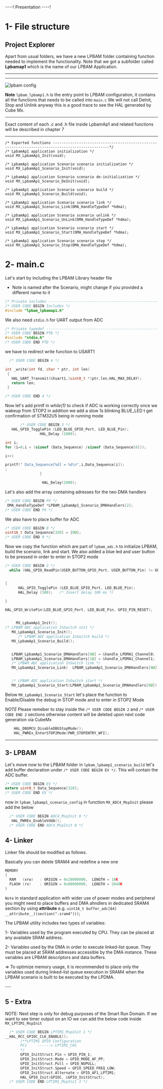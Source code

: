 ----!
Presentation
----!

# 1- File structure 

## Project Explorer

  Apart from usual folders, we have a new LPBAM folder containing function needed to implement the functionality.
  Note that we got a subfolder called **Lpbamap1** which is the name of our LPBAM Application.

---

<!-- here we can add a description of what to expect in the various folders -->
---
![lpbam config](./img/01.png)

**Note** `lpbam_lpbamp1.h`  is the entry point to LPBAM configuration, it contains all the functions that needs to be called into `main.c`
We will not call DeInit, Stop and Unlink anyway this is a good trace to see the HAL generated by Cube Mx.

---
<ainfo>
Exact content of each .c and .h file inside LpbamAp1 and related functions will be described in chapter 7
</ainfo>

---

```c-nc
/* Exported functions ------------------------------------------------------------------------------------------------*/
/* LpbamAp1 application initialization */
void MX_LpbamAp1_Init(void);

/* LpbamAp1 application Scenario scenario initialization */
void MX_LpbamAp1_Scenario_Init(void);

/* LpbamAp1 application Scenario scenario de-initialization */
void MX_LpbamAp1_Scenario_DeInit(void);

/* LpbamAp1 application Scenario scenario build */
void MX_LpbamAp1_Scenario_Build(void);

/* LpbamAp1 application Scenario scenario link */
void MX_LpbamAp1_Scenario_Link(DMA_HandleTypeDef *hdma);

/* LpbamAp1 application Scenario scenario unlink */
void MX_LpbamAp1_Scenario_UnLink(DMA_HandleTypeDef *hdma);

/* LpbamAp1 application Scenario scenario start */
void MX_LpbamAp1_Scenario_Start(DMA_HandleTypeDef *hdma);

/* LpbamAp1 application Scenario scenario stop */
void MX_LpbamAp1_Scenario_Stop(DMA_HandleTypeDef *hdma);

```
# 2- main.c 

Let's start by including the LPBAM Library header file
* Note is named after the Scenario, might change if you provided a different name to it
  
```c
/* Private includes ----------------------------------------------------------*/
/* USER CODE BEGIN Includes */
#include "lpbam_lpbamap1.h"
```

We also need `stdio.h` for UART output from ADC

```c
/* Private typedef -----------------------------------------------------------*/
/* USER CODE BEGIN PTD */
#include "stdio.h"
/* USER CODE END PTD */
```

we have to redirect write function to USART1

```c
  /* USER CODE BEGIN 4 */

int _write(int fd, char * ptr, int len)
 {
   HAL_UART_Transmit(&huart1,(uint8_t *)ptr,len,HAL_MAX_DELAY);
   return len;
 }

/* USER CODE END 4 */
```
Now let's add printf in *while(1)* to check if ADC is working correctly once we wakeup from STOP2 in addition we add a slow 1s blinking BLUE_LED t get confirmation of STM32U5 being in running mode

```c
       /* USER CODE BEGIN 3 */
   HAL_GPIO_TogglePin (LED_BLUE_GPIO_Port, LED_BLUE_Pin);
                HAL_Delay (1000);

int i;
for (i=0;i < (sizeof (Data_Sequence) /sizeof (Data_Sequence[0]));

i++)

printf(" Data_Sequence[%d] = %d\n",i,Data_Sequence[i]);
;
                }

                 HAL_Delay(1000);
```


Let's also add the array containing adresses for the two DMA handlers 

```c
/* USER CODE BEGIN PV */
 DMA_HandleTypeDef *LPBAM_LpbamAp1_Scenario_DMAHandlers[2];
/* USER CODE END PV */
```
We also have to place buffer for ADC

```c
/* USER CODE BEGIN 0 */
uint16_t Data_Sequence[320] = {0U};
/* USER CODE END 0 */
```

Now we copy the function which are part of `lpbam_adc.h` to initialize LPBAM, build the scenario, link and start.
We also added a blue led and user button to be pressed in order to enter in STOP2 mode

<!--button point should e reviewed we probably do not need interrupt on user button pin and we need to set correctly PB7 in cube MX -->

```c
/* USER CODE BEGIN 2 */
  while (HAL_GPIO_ReadPin(USER_BUTTON_GPIO_Port, USER_BUTTON_Pin) != GPIO_PIN_SET)


{
	  HAL_GPIO_TogglePin (LED_BLUE_GPIO_Port, LED_BLUE_Pin);
	  HAL_Delay (100);   /* Insert delay 100 ms */

}

HAL_GPIO_WritePin(LED_BLUE_GPIO_Port, LED_BLUE_Pin, GPIO_PIN_RESET);


     MX_LpbamAp1_Init();
/* LPBAM ADC application InSwitch init */
   MX_LpbamAp1_Scenario_Init();
      /* LPBAM ADC application InSwitch build */
   MX_LpbamAp1_Scenario_Build();


   LPBAM_LpbamAp1_Scenario_DMAHandlers[0U] = &handle_LPDMA1_Channel0;
   LPBAM_LpbamAp1_Scenario_DMAHandlers[1U] = &handle_LPDMA1_Channel1;
   /* LPBAM ADC application InSwitch link */
   MX_LpbamAp1_Scenario_Link(  LPBAM_LpbamAp1_Scenario_DMAHandlers[0U]);


   /* LPBAM ADC application InSwitch start */
   MX_LpbamAp1_Scenario_Start(LPBAM_LpbamAp1_Scenario_DMAHandlers[0U]);
```
Below `MX_LpbamAp1_Scenario_Start` let's place
the function to Enable/Disable the debug in STOP mode and to enter in STOP2 Mode 

*NOTE* Please remeber to stay inside the `/* USER CODE BEGIN 2` and `/* USER CODE END 2` sections otherwise content will be deleted upon next code generation via CubeMx


```c
    HAL_DBGMCU_DisableDBGStopMode();
    HAL_PWREx_EnterSTOP2Mode(PWR_STOPENTRY_WFI);
```
<!-- check if we need to add debug mx or some macros as well -->

---

## 3- LPBAM 

Let's move now to the LPBAM folder
 in `lpbam_lpbamp1_scenario_build` let's add buffer declaration under `/* USER CODE BEGIN EV */`. This will contain the ADC buffer.

 ```c
/* USER CODE BEGIN EV */
extern uint8_t Data_Sequence[320];
/* USER CODE END EV */
 ```
now in `lpbam_lpbamp1_scenario_config`
in function `MX_ADC4_MspInit` please add the below 

```c
  /* USER CODE BEGIN ADC4_MspInit 0 */
   HAL_PWREx_EnableVddA();
  /* USER CODE END ADC4_MspInit 0 */
```

  ## 4- Linker

  Linker file should be modified as follows.
  
Basically you can delete SRAM4 and redefine a new one

```c
MEMORY
{
  RAM	(xrw)	: ORIGIN = 0x28000000,	LENGTH = 16K
  FLASH	(rx)	: ORIGIN = 0x08000000,	LENGTH = 2048K
}
```

`Note` in standard application with wider use of power modes and peripheral you might need to place buffers and DMA ahndlers in dedicated SRAM4 section by using __attribute__ e.g. `uint16_t buffer_adc[64] __attribute__((section(".sram4")))`;


<ainfo>
The LPBAM utility includes two types of variables:

1- Variables used by the program executed by CPU. They can be placed at any available SRAM address.

2- Variables used by the DMA in order to execute linked-list queue. They must be placed at SRAM addresses accessible by the DMA instance. These variables are LPBAM descriptors and data buffers.

=> To optimize memory usage, it is recommended to place only the variables used during linked-list queue execution in SRAM4 when the LPBAM scenario is built to be executed by the LPDMA.

</ainfo>
---

## 5 - Extra

NOTE: Next step is only for debug purposes of the Smart Run Domain.
  If we want to see timer output on an IO we can add the below code inside `MX_LPTIM1_MspInit`

```c
  /* USER CODE BEGIN LPTIM1_MspInit 1 */
__HAL_RCC_GPIOC_CLK_ENABLE();
       /**LPTIM1 GPIO Configuration
       PC1     ------> LPTIM1_CH1
       */
       GPIO_InitStruct.Pin = GPIO_PIN_1;
       GPIO_InitStruct.Mode = GPIO_MODE_AF_PP;
       GPIO_InitStruct.Pull = GPIO_NOPULL;
       GPIO_InitStruct.Speed = GPIO_SPEED_FREQ_LOW;
       GPIO_InitStruct.Alternate = GPIO_AF1_LPTIM1;
       HAL_GPIO_Init(GPIOC, &GPIO_InitStruct);
  /* USER CODE END LPTIM1_MspInit 1 */
```
